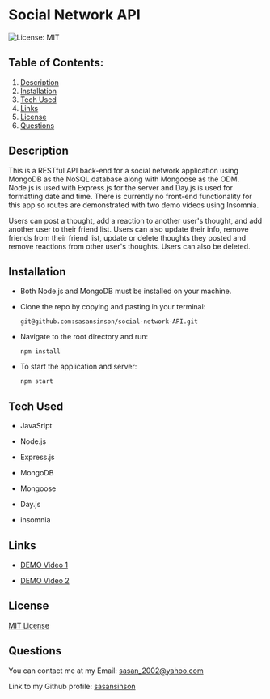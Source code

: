 # Social Network API
  ![License: MIT](https://img.shields.io/badge/License-MIT-yellow.svg)
  ## Table of Contents:
  1. [Description](#Description) 
  2. [Installation](#Installation)
  3. [Tech Used](#TechUsed)  
  4. [Links](#Links)
  5. [License](#License)
  6. [Questions](#Questions)
  
## Description
This is a RESTful API back-end for a social network application using MongoDB as the NoSQL database along with Mongoose as the ODM. Node.js is used with Express.js for the server and Day.js is used for formatting date and time. There is currently no front-end functionality for this app so routes are demonstrated with two demo videos using Insomnia.

Users can post a thought, add a reaction to another user's thought, and add another user to their friend list. Users can also update their info, remove friends from their friend list, update or delete thoughts they posted and remove reactions from other user's thoughts. Users can also be deleted. 

## Installation
* Both Node.js and MongoDB must be installed on your machine.

* Clone the repo by copying and pasting in your terminal:

     `git@github.com:sasansinson/social-network-API.git`

* Navigate to the root directory and run:

     `npm install`

* To start the application and server:

     `npm start`

## Tech Used

* JavaSript

* Node.js

* Express.js

* MongoDB

* Mongoose

* Day.js

* insomnia


## Links

* [DEMO Video 1](https://drive.google.com/file/d/1qUGpjOwBGKJYmN58d-6UF2O_VeViPN7I/view?usp=sharing)

* [DEMO Video 2](https://drive.google.com/file/d/1EmrJeFoGps9hkhQ0v2TZH9DmV6zEJspy/view?usp=sharing)



## License
[MIT License](https://opensource.org/licenses/MIT)
## Questions
You can contact me at my Email: sasan_2002@yahoo.com

Link to my Github profile: [sasansinson](https://github.com/sasansinson)